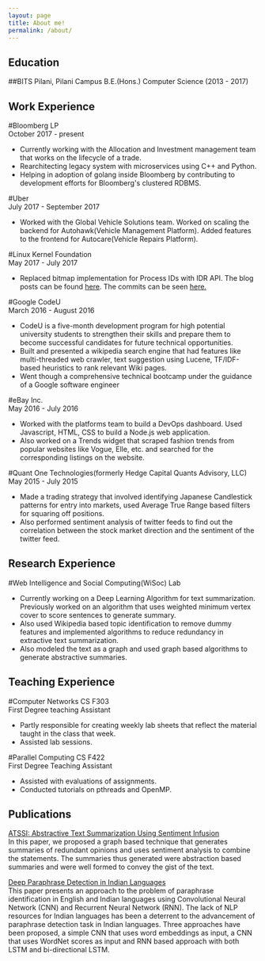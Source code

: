 ```yaml
---
layout: page
title: About me!
permalink: /about/
---
```


## Education

##BITS Pilani, Pilani Campus
B.E.(Hons.) Computer Science (2013 - 2017)

## Work Experience

#Bloomberg LP  
October 2017 - present

*   Currently working with the Allocation and Investment management team that works on the lifecycle of a trade.
*   Rearchitecting legacy system with microservices using C++ and Python.
*   Helping in adoption of golang inside Bloomberg by contributing to development efforts for Bloomberg's clustered RDBMS.

#Uber  
July 2017 - September 2017

*   Worked with the Global Vehicle Solutions team. Worked on scaling the backend for Autohawk(Vehicle Management Platform). Added features to the frontend for Autocare(Vehicle Repairs Platform).

#Linux Kernel Foundation  
May 2017 - July 2017

*   Replaced bitmap implementation for Process IDs with IDR API. The blog posts can be found [here](https://medium.com/@gargi_sharma). The commits can be seen [here.](https://github.com/torvalds/linux/commits?author=gs0510&since=2017-11-01T00:00:00Z&until=2017-11-22T00:00:00Z)

#Google CodeU  
March 2016 - August 2016

*   CodeU is a five-month development program for high potential university students to strengthen their skills and prepare them to become successful candidates for future technical opportunities.
*   Built and presented a wikipedia search engine that had features like multi-threaded web crawler, text suggestion using Lucene, TF/IDF-based heuristics to rank relevant Wiki pages.
*   Went though a comprehensive technical bootcamp under the guidance of a Google software engineer

#eBay Inc.  
May 2016 - July 2016

*   Worked with the platforms team to build a DevOps dashboard. Used Javascript, HTML, CSS to build a Node.js web application.
*   Also worked on a Trends widget that scraped fashion trends from popular websites like Vogue, Elle, etc. and searched for the corresponding listings on the website.

#Quant One Technologies(formerly Hedge Capital Quants Advisory, LLC)  
May 2015 - July 2015

*   Made a trading strategy that involved identifying Japanese Candlestick patterns for entry into markets, used Average True Range based filters for squaring off positions.
*   Also performed sentiment analysis of twitter feeds to find out the correlation between the stock market direction and the sentiment of the twitter feed.

## Research Experience

#Web Intelligence and Social Computing(WiSoc) Lab  

*   Currently working on a Deep Learning Algorithm for text summarization. Previously worked on an algorithm that uses weighted minimum vertex cover to score sentences to generate summary.
*   Also used Wikipedia based topic identification to remove dummy features and implemented algorithms to reduce redundancy in extractive text summarization.
*   Also modeled the text as a graph and used graph based algorithms to generate abstractive summaries.

## Teaching Experience

#Computer Networks CS F303  
First Degree teaching Assistant

*   Partly responsible for creating weekly lab sheets that reflect the material taught in the class that week.
*   Assisted lab sessions.

#Parallel Computing CS F422  
First Degree Teaching Assistant

*   Assisted with evaluations of assignments.
*   Conducted tutorials on pthreads and OpenMP.

## Publications

[ATSSI: Abstractive Text Summarization Using Sentiment Infusion](http://www.sciencedirect.com/science/article/pii/S187705091631153X)  
In this paper, we proposed a graph based technique that generates summaries of redundant opinions and uses sentiment analysis to combine the statements. The summaries thus generated were abstraction based summaries and were well formed to convey the gist of the text.

[Deep Paraphrase Detection in Indian Languages](https://dl.acm.org/citation.cfm?id=3122119)  
This paper presents an approach to the problem of paraphrase identification in English and Indian languages using Convolutional Neural Network (CNN) and Recurrent Neural Network (RNN). The lack of NLP resources for Indian languages has been a deterrent to the advancement of paraphrase detection task in Indian languages. Three approaches have been proposed, a simple CNN that uses word embeddings as input, a CNN that uses WordNet scores as input and RNN based approach with both LSTM and bi-directional LSTM.

